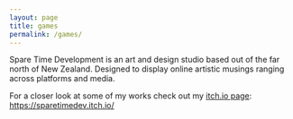 ```yaml
---
layout: page
title: games
permalink: /games/
---
```


Spare Time Development is an art and design studio based out of the far north of New Zealand. Designed to display online artistic musings ranging across platforms and media.

For a closer look at some of my works check out my [itch.io page][itch.io page]: https://sparetimedev.itch.io/

[itch.io page]: https://sparetimedev.itch.io/
   
